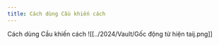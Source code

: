 ```yaml
---
title: Cách dùng Cầu khiến cách
---
```

Cách dùng Cầu khiến cách
![[../2024/Vault/Gốc động từ hiện taij.png]]
